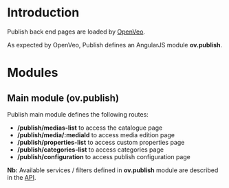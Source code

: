 # Introduction

Publish back end pages are loaded by [OpenVeo](https://github.com/veo-labs/openveo-core).

As expected by OpenVeo, Publish defines an AngularJS module **ov.publish**.

# Modules

## Main module (**ov.publish**)

Publish main module defines the following routes:

- **/publish/medias-list** to access the catalogue page
- **/publish/media/:mediaId** to access media edition page
- **/publish/properties-list** to access custom properties page
- **/publish/categories-list** to access categories page
- **/publish/configuration** to access publish configuration page

**Nb:** Available services / filters defined in **ov.publish** module are described in the [API](/api/client-back-end/modules/ov.publish.html).
